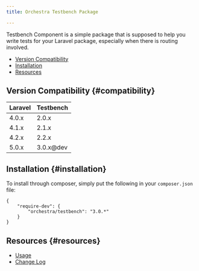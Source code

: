 ```yaml
---
title: Orchestra Testbench Package

---
```


Testbench Component is a simple package that is supposed to help you write tests for your Laravel package, especially when there is routing involved.

* [Version Compatibility](#compatibility)
* [Installation](#installation)
* [Resources](#resources)

## Version Compatibility {#compatibility}

 Laravel  | Testbench
:---------|:----------
 4.0.x    | 2.0.x
 4.1.x    | 2.1.x
 4.2.x    | 2.2.x
 5.0.x    | 3.0.x@dev

## Installation {#installation}

To install through composer, simply put the following in your `composer.json` file:

    {
	    "require-dev": {
		    "orchestra/testbench": "3.0.*"
	    }
    }


## Resources {#resources}

* [Usage]({doc-url}/components/testbench/usage)
* [Change Log]({doc-url}/components/testbench/changes#v2-2)
